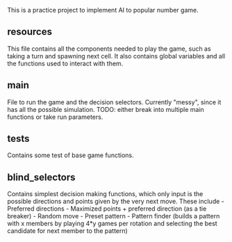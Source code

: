 This is a practice project to implement AI to popular number game.

resources
---------
This file contains all the components needed to play the game, such as taking a turn and spawning next cell. It also contains global variables and all the functions used to interact with them.

main
----
File to run the game and the decision selectors. Currently "messy", since it has all the possible simulation. TODO: either break into multiple main functions or take run parameters.

tests
-----
Contains some test of base game functions.

blind_selectors
---------------
Contains simplest decision making functions, which only input is the possible directions and points given by the very next move. These include
    - Preferred directions
    - Maximized points + preferred direction (as a tie breaker)
    - Random move
    - Preset pattern
    - Pattern finder (builds a pattern with x members by playing 4*y games per rotation and selecting the best candidate for next member to the pattern)

